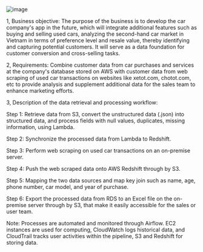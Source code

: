 ![image](https://github.com/ThanhVuong138/Second_hand_car_analytics/assets/106426014/699f5e29-afd4-4f90-9b9f-7dbb4470eb49)

1, Business objective: The purpose of the business is to develop the car company's app in the future, which will integrate additional features such as buying and selling used cars, analyzing the second-hand car market in Vietnam in terms of preference level and resale value, thereby identifying and capturing potential customers. It will serve as a data foundation for customer conversion and cross-selling tasks.

2, Requirements: Combine customer data from car purchases and services at the company's database stored on AWS with customer data from web scraping of used car transactions on websites like xetot.com, chotot.com, etc to provide analysis and supplement additional data for the sales team to enhance marketing efforts.

3, Description of the data retrieval and processing workflow:

Step 1: Retrieve data from S3, convert the unstructured data (.json) into structured data, and process fields with null values, duplicates, missing information, using Lambda.

Step 2: Synchronize the processed data from Lambda to Redshift.

Step 3: Perform web scraping on used car transactions on an on-premise server.

Step 4: Push the web scraped data onto AWS Redshift through by S3.

Step 5: Mapping the two data sources and map key join such as name, age, phone number, car model, and year of purchase.

Step 6: Export the processed data from RDS to an Excel file on the on-premise server through by S3, that make it easily accessible for the sales or user team.

Note: Processes are automated and monitored through Airflow. EC2 instances are used for computing, CloudWatch logs historical data, and CloudTrail tracks user activities within the pipeline, S3 and Redshift for storing data.